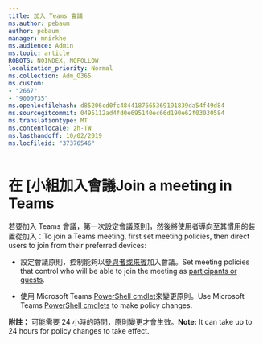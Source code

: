 ```yaml
---
title: 加入 Teams 會議
ms.author: pebaum
author: pebaum
manager: mnirkhe
ms.audience: Admin
ms.topic: article
ROBOTS: NOINDEX, NOFOLLOW
localization_priority: Normal
ms.collection: Adm_O365
ms.custom:
- "2667"
- "9000735"
ms.openlocfilehash: d85206cd0fc4844187665369191839da54f49d84
ms.sourcegitcommit: 0495112ad4fd0e695140ec66d190e62f03030584
ms.translationtype: MT
ms.contentlocale: zh-TW
ms.lasthandoff: 10/02/2019
ms.locfileid: "37376546"
---
```

# <a name="join-a-meeting-in-teams"></a><span data-ttu-id="92b5b-102">在 [小組加入會議</span><span class="sxs-lookup"><span data-stu-id="92b5b-102">Join a meeting in Teams</span></span>

<span data-ttu-id="92b5b-103">若要加入 Teams 會議，第一次設定會議原則]，然後將使用者導向至其慣用的裝置從加入：</span><span class="sxs-lookup"><span data-stu-id="92b5b-103">To join a Teams meeting, first set meeting policies, then direct users to join from their preferred devices:</span></span>

- <span data-ttu-id="92b5b-104">設定會議原則，控制能夠以[參與者或來賓](https://docs.microsoft.com/microsoftteams/meeting-policies-in-teams#meeting-policy-settings---participants--guests)加入會議。</span><span class="sxs-lookup"><span data-stu-id="92b5b-104">Set meeting policies that control who will be able to join the meeting as [participants or guests](https://docs.microsoft.com/microsoftteams/meeting-policies-in-teams#meeting-policy-settings---participants--guests).</span></span> 

- <span data-ttu-id="92b5b-105">使用 Microsoft Teams [PowerShell cmdlet](https://docs.microsoft.com/en-us/microsoftteams/teams-powershell-overview)來變更原則。</span><span class="sxs-lookup"><span data-stu-id="92b5b-105">Use Microsoft Teams [PowerShell cmdlets](https://docs.microsoft.com/en-us/microsoftteams/teams-powershell-overview) to make policy changes.</span></span>    

<span data-ttu-id="92b5b-106">**附註：** 可能需要 24 小時的時間，原則變更才會生效。</span><span class="sxs-lookup"><span data-stu-id="92b5b-106">**Note:** It can take up to 24 hours for policy changes to take effect.</span></span>
